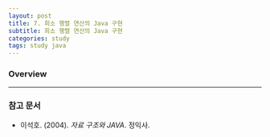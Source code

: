 ```yaml
---
layout: post
title: 7. 희소 행렬 연산의 Java 구현
subtitle: 희소 행렬 연산의 Java 구현
categories: study
tags: study java
---
```


### Overview



***

### 참고 문서
- 이석호. (2004). *자료 구조와 JAVA*. 정익사.
